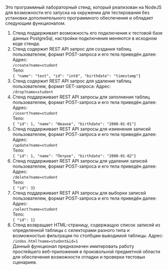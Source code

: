 Это программный лабораторный стенд, который реализован на NodeJS для возможности его запуска на окружении для тестирования без установки дополнительного программного обеспечения и обладает следующим функционалом.

1. Стенд поддерживает возможность его подключения к тестовой базе данных PostgreSql, настройки подключения меняются в исходном коде стенда.
2. Стенд содержит REST API запрос для создания таблиц пользователем, формат POST-запроса и его тела приведён далее:
   Адрес:<br>
   `/create?name=student`<br>
   Тело:<br>
   `{ "name": "text", "id": "int8", "birthdate": "timestamp"}`
3. Стенд содержит REST API запрос для удаления таблиц пользователем, формат GET-запроса:
   Адрес:<br>
   `/drop?name=student`<br>
4. Стенд поддерживает REST API запросы для заполнения таблиц пользователем, формат POST-запроса и его тела приведён далее:
   Адрес:<br>
   `/insert?name=student`<br>
   Тело:<br>
   `{ "id": 1, "name": "Иванов", "birthdate": "2000-01-01"}`
5. Стенд поддерживает REST API запросы для изменения записей пользователем, формат POST-запроса и его тела приведён далее:
   Адрес:<br>
   `/update?name=student`<br>
   Тело:<br>
   `{ "id": 1, "name": "Петров", "birthdate": "2000-01-02"}`
6. Стенд поддерживает REST API запросы для удаления записей пользователем, формат POST-запроса и его тела приведён далее:
   Адрес:<br>
   `/delete?name=student`<br>
   Тело:<br>
   `{ "id": 3}`
7. Стенд поддерживает REST API запросы для выборки записей пользователем, формат POST-запроса и его тела приведён далее:
   Адрес:<br>
   `/select?name=student`<br>
   Тело:<br>
   `{ "id": 1}`
8. Стенд возвращает HTML-страницу, содержащую список записей из
   определенной таблицы с селекторами разного типа и возможностью фильтрации по столбцам выводимой таблицы.
   Адрес:<br>
   `/index.html?name=student&id=1`<br>
   Данный функционал предназначен имитировать работу простейшего веб-приложения в произвольной предметной области для обеспечения возможности отладки и проверки тестовых сценариев.
